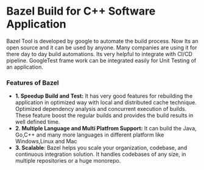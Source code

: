 # Bazel Build for C++ Software Application
Bazel Tool is developed by google to automate the build process. Now Its an open source and it can be used by anyone. Many companies are using it for there day to day build automations. Its very helpful to integrate with CI/CD pipeline. GoogleTest frame work can be integrated easily for Unit Testing of an application.

### Features of Bazel
* **1. Speedup Build and Test:** It has very good features for rebuilding the application in optimized way with local and distributed cache technique. Optimized dependency analysis and concurrent execution of builds. These feature boost the regular builds and provides the build results in well defined time.  
* **2. Multiple Language and Multi Platfrom Support:** It can build the Java, Go,C++ and many more languages in different platform like Windows,Linux and Mac
* **3. Scalable**: Bazel helps you scale your organization, codebase, and continuous integration solution. It handles codebases of any size, in multiple repositories or a huge monorepo.
